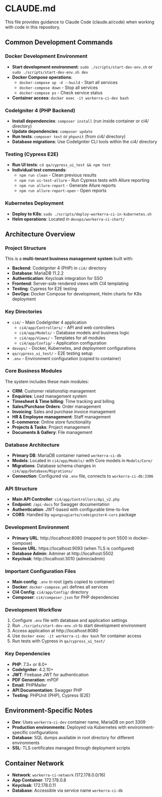 # CLAUDE.md

This file provides guidance to Claude Code (claude.ai/code) when working with code in this repository.

## Common Development Commands

### Docker Development Environment
- **Start development environment**: `sudo ./scripts/start-dev-env.sh` or `sudo ./scripts/start-dev-env.sh dev`
- **Docker Compose operations**: 
  - `docker-compose up -d --build` - Start all services
  - `docker-compose down` - Stop all services
  - `docker-compose ps` - Check service status
- **Container access**: `docker exec -it workerra-ci-dev bash`

### CodeIgniter 4 (PHP Backend)
- **Install dependencies**: `composer install` (run inside container or ci4/ directory)
- **Update dependencies**: `composer update`
- **Run tests**: `composer test` or `phpunit` (from ci4/ directory)
- **Database migrations**: Use CodeIgniter CLI tools within the ci4/ directory

### Testing (Cypress E2E)
- **Run UI tests**: `cd qa/cypress_ui_test && npm test`
- **Individual test commands**:
  - `npm run clean` - Clean previous results
  - `npm run ui-test-allure` - Run Cypress tests with Allure reporting
  - `npm run allure-report` - Generate Allure reports
  - `npm run allure-report-open` - Open reports

### Kubernetes Deployment
- **Deploy to K8s**: `sudo ./scripts/deploy-workerra-ci-in-kubernetes.sh`
- **Helm operations**: Located in `devops/workerra-ci-chart/`

## Architecture Overview

### Project Structure
This is a **multi-tenant business management system** built with:
- **Backend**: CodeIgniter 4 (PHP) in `ci4/` directory
- **Database**: MariaDB 11.2.2
- **Authentication**: Keycloak integration for SSO
- **Frontend**: Server-side rendered views with CI4 templating
- **Testing**: Cypress for E2E testing
- **DevOps**: Docker Compose for development, Helm charts for K8s deployment

### Key Directories
- `ci4/` - Main CodeIgniter 4 application
  - `ci4/app/Controllers/` - API and web controllers
  - `ci4/app/Models/` - Database models and business logic
  - `ci4/app/Views/` - Templates for all modules
  - `ci4/app/Config/` - Application configuration
- `devops/` - Docker, Kubernetes, and deployment configurations
- `qa/cypress_ui_test/` - E2E testing setup
- `.env` - Environment configuration (copied to container)

### Core Business Modules
The system includes these main modules:
- **CRM**: Customer relationship management
- **Enquiries**: Lead management system
- **Timesheet & Time billing**: Time tracking and billing
- **Sales/Purchase Orders**: Order management
- **Invoicing**: Sales and purchase invoice management
- **HR & Employee management**: Staff management
- **E-commerce**: Online store functionality
- **Projects & Tasks**: Project management
- **Documents & Gallery**: File management

### Database Architecture
- **Primary DB**: MariaDB container named `workerra-ci-db`
- **Models**: Located in `ci4/app/Models/` with Core models in `Models/Core/`
- **Migrations**: Database schema changes in `ci4/app/Database/Migrations/`
- **Connection**: Configured via `.env` file, connects to `workerra-ci-db:3306`

### API Structure
- **Main API Controller**: `ci4/app/Controllers/Api_v2.php`
- **Endpoint**: `/api-docs` for Swagger documentation
- **Authentication**: JWT-based with configurable time-to-live
- **CORS**: Handled by `agungsugiarto/codeigniter4-cors` package

### Development Environment
- **Primary URL**: http://localhost:8080 (mapped to port 5500 in docker-compose)
- **Secure URL**: https://localhost:9093 (when TLS is configured)
- **Database Admin**: Adminer at http://localhost:5502
- **Keycloak**: http://localhost:3010 (admin/admin)

### Important Configuration Files
- **Main config**: `.env` in root (gets copied to container)
- **Docker**: `docker-compose.yml` defines all services
- **CI4 Config**: `ci4/app/Config/` directory
- **Composer**: `ci4/composer.json` for PHP dependencies

### Development Workflow
1. Configure `.env` file with database and application settings
2. Run `./scripts/start-dev-env.sh` to start development environment
3. Access application at http://localhost:8080
4. Use `docker exec -it workerra-ci-dev bash` for container access
5. Run tests with Cypress in `qa/cypress_ui_test/`

### Key Dependencies
- **PHP**: 7.3+ or 8.0+
- **CodeIgniter**: 4.2.10+
- **JWT**: Firebase JWT for authentication
- **PDF Generation**: mPDF
- **Email**: PHPMailer
- **API Documentation**: Swagger PHP
- **Testing**: PHPUnit (PHP), Cypress (E2E)

## Environment-Specific Notes
- **Dev**: Uses `workerra-ci-dev` container name, MariaDB on port 3309
- **Production environments**: Deployed via Kubernetes with environment-specific configurations
- **Database**: SQL dumps available in root directory for different environments
- **SSL**: TLS certificates managed through deployment scripts

## Container Network
- **Network**: `workerra-ci-network` (172.178.0.0/16)
- **App Container**: 172.178.0.8
- **Keycloak**: 172.178.0.11
- **Database**: Accessible via service name `workerra-ci-db`